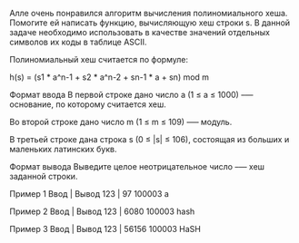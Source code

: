 Алле очень понравился алгоритм вычисления полиномиального хеша. Помогите ей написать функцию, вычисляющую хеш строки s. В данной задаче необходимо использовать в качестве значений отдельных символов их коды в таблице ASCII.

Полиномиальный хеш считается по формуле:

h(s) = (s1 * a^n-1 + s2 * a^n-2 + sn-1 * a + sn) mod m

Формат ввода
В первой строке дано число a (1 ≤ a ≤ 1000) –— основание, по которому считается хеш.

Во второй строке дано число m (1 ≤ m ≤ 109) –— модуль.

В третьей строке дана строка s (0 ≤ |s| ≤ 106), состоящая из больших и маленьких латинских букв.

Формат вывода
Выведите целое неотрицательное число –— хеш заданной строки.

Пример 1
Ввод |	Вывод
123  | 97
100003
a

Пример 2
Ввод | Вывод
123  | 6080
100003
hash

Пример 3
Ввод | Вывод
123  | 56156
100003
HaSH
